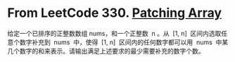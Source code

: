 # From LeetCode 330. [Patching Array](https://leetcode-cn.com/problems/patching-array/)

给定一个已排序的正整数数组 nums，和一个正整数  n 。从  [1, n]  区间内选取任意个数字补充到  nums  中，使得  [1, n]  区间内的任何数字都可以用  nums  中某几个数字的和来表示。请输出满足上述要求的最少需要补充的数字个数。
